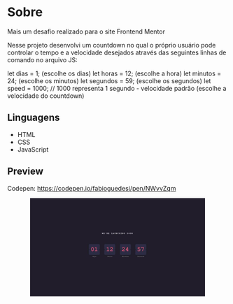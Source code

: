 # Sobre

Mais um desafio realizado para o site Frontend Mentor

Nesse projeto desenvolvi um countdown no qual o próprio usuário pode controlar o tempo e a velocidade desejados através das seguintes linhas de comando no arquivo JS:

let dias = 1; (escolhe os dias)
let horas = 12; (escolhe a hora)
let minutos = 24; (escolhe os minutos)
let segundos = 59; (escolhe os segundos)
let speed = 1000; // 1000 representa 1 segundo - velocidade padrão (escolhe a velocidade do countdown)

## Linguagens

- HTML
- CSS
- JavaScript

## Preview

Codepen: https://codepen.io/fabioguedesj/pen/NWvvZqm

<p align="center">
    <img alt="Preview Countdown" src="preview/Countdown.jpg" width="400px">
</p>